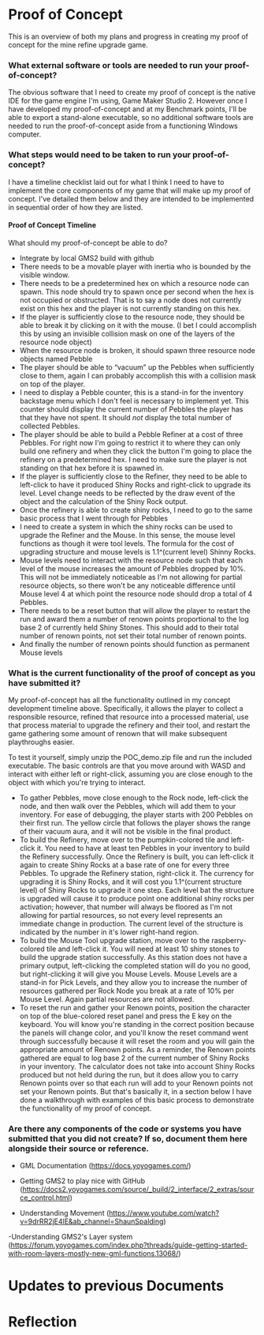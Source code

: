 # Proof of Concept

This is an overview of both my plans and progress in creating my proof of concept for the mine refine upgrade game.

### What external software or tools are needed to run your proof-of-concept?
The obvious software that I need to create my proof of concept is the native IDE for the game engine I'm using, Game Maker Studio 2. However once I have developed my proof-of-concept and at my Benchmark points, I'll be able to export a stand-alone executable, so no additional software tools are needed to run the proof-of-concept aside from a functioning Windows computer.

### What steps would need to be taken to run your proof-of-concept?
I have a timeline checklist laid out for what I think I need to have to implement the core components of my game that will make up my proof of concept. I've detailed them below and they are intended to be implemented in sequential order of how they are listed.

#### Proof of Concept Timeline

What should my proof-of-concept be able to do?

- Integrate by local GMS2 build with github
- There needs to be a movable player with inertia who is bounded by the visible window.
- There needs to be a predetermined hex on which a resource node can spawn. This node should try to spawn once per second when the hex is not occupied or obstructed. That is to say a node does not currently exist on this hex and the player is not currently standing on this hex.
- If the player is sufficiently close to the resource node, they should be able to break it by clicking on it with the mouse. (I bet I could accomplish this by using an invisible collision mask on one of the layers of the resource node object)
- When the resource node is broken, it should spawn three resource node objects named Pebble
- The player should be able to “vacuum” up the Pebbles when sufficiently close to them, again I can probably accomplish this with a collision mask on top of the player.
- I need to display a Pebble counter, this is a stand-in for the inventory backstage menu which I don't feel is necessary to implement yet. This counter should display the current number of Pebbles the player has that they have not spent. It should *not* display the total number of collected Pebbles.
- The player should be able to build a Pebble Refiner at a cost of three Pebbles. For right now I'm going to restrict it to where they can only build one refinery and when they click the button I'm going to place the refinery on a predetermined hex. I need to make sure the player is not standing on that hex before it is spawned in.
- If the player is sufficiently close to the Refiner, they need to be able to left-click to have it produced Shiny Rocks and right-click to upgrade its level. Level change needs to be reflected by the draw event of the object and the calculation of the Shiny Rock output.
- Once the refinery is able to create shiny rocks, I need to go to the same basic process that I went through for Pebbles
- I need to create a system in which the shiny rocks can be used to upgrade the Refiner and the Mouse. In this sense, the mouse level functions as though it were tool levels. The formula for the cost of upgrading structure and mouse levels is 1.1^(current level) Shinny Rocks.
- Mouse levels need to interact with the resource node such that each level of the mouse increases the amount of Pebbles dropped by 10%. This will not be immediately noticeable as I'm not allowing for partial resource objects, so there won't be any noticeable difference until Mouse level 4 at which point the resource node should drop a total of 4 Pebbles.
- There needs to be a reset button that will allow the player to restart the run and award them a number of renown points proportional to the log base 2 of currently held Shiny Stones. This should add to their total number of renown points, not set their total number of renown points.
- And finally the number of renown points should function as permanent Mouse levels



### What is the current functionality of the proof of concept as you have submitted it?
My proof-of-concept has all the functionality outlined in my concept development timeline above. Specifically, it allows the player to collect a responsible resource, refined that resource into a processed material, use that process material to upgrade the refinery and their tool, and restart the game gathering some amount of renown that will make subsequent playthroughs easier.

To test it yourself, simply unzip the POC_demo.zip file and run the included executable. The basic controls are that you move around with WASD and interact with either left or right-click, assuming you are close enough to the object with which you're trying to interact.  
- To gather Pebbles, move close enough to the Rock node, left-click the node, and then walk over the Pebbles, which will add them to your inventory. For ease of debugging, the player starts with 200 Pebbles on their first run. The yellow circle that follows the player shows the range of their vacuum aura, and it will not be visible in the final product.
- To build the Refinery, move over to the pumpkin-colored tile and left-click it. You need to have at least ten Pebbles in your inventory to build the Refinery successfully. Once the Refinery is built, you can left-click it again to create Shiny Rocks at a base rate of one for every three Pebbles. To upgrade the Refinery station, right-click it. The currency for upgrading it is Shiny Rocks, and it will cost you 1.1^(current structure level) of Shiny Rocks to upgrade it one step. Each level bat the structure is upgraded will cause it to produce point one additional shiny rocks per activation; however, that number will always be floored as I'm not allowing for partial resources, so not every level represents an immediate change in production. The current level of the structure is indicated by the number in it's lower right-hand region.
- To build the Mouse Tool upgrade station, move over to the raspberry-colored tile and left-click it. You will need at least 10 shiny stones to build the upgrade station successfully. As this station does not have a primary output, left-clicking the completed station will do you no good, but right-clicking it will give you Mouse Levels. Mouse Levels are a stand-in for Pick Levels, and they allow you to increase the number of resources gathered per Rock Node you break at a rate of 10% per Mouse Level. Again partial resources are not allowed.
- To reset the run and gather your Renown points, position the character on top of the blue-colored reset panel and press the E key on the keyboard. You will know you're standing in the correct position because the panels will change color, and you'll know the reset command went through successfully because it will reset the room and you will gain the appropriate amount of Renown points. As a reminder, the Renown points gathered are equal to log base 2 of the current number of Shiny Rocks in your inventory. The calculator does not take into account Shiny Rocks produced but not held during the run, but it does allow you to carry Renown points over so that each run will add to your Renown points not set your Renown points.
But that's basically it, in a section below I have done a walkthrough with examples of this basic process to demonstrate the functionality of my proof of concept.


### Are there any components of the code or systems you have submitted that you did not create? If so, document them here alongside their source or reference.

- GML Documentation (https://docs.yoyogames.com/)

- Getting GMS2 to play nice with GitHub (https://docs2.yoyogames.com/source/_build/2_interface/2_extras/source_control.html)

- Understanding Movement (https://www.youtube.com/watch?v=9drRR2jE4lE&ab_channel=ShaunSpalding)

-Understanding GMS2's Layer system (https://forum.yoyogames.com/index.php?threads/guide-getting-started-with-room-layers-mostly-new-gml-functions.13068/)

# Updates to previous Documents

# Reflection
